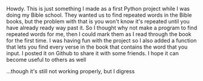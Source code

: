 Howdy. This is just something I made as a first Python project while I was doing my Bible school.
They wanted us to find repeated words in the Bible books, but the problem with that is you won't know it's repeated until you have already ready way past it.
So I thought why not make a program to find repeated words for me, then I could mark them as I read through the book for the first time.
I was having fun with the project so I also added a function that lets you find every verse in the book that contains the word that you input.
I posted it on Github to share it with some friends. I hope it can become useful to others as well

...though it's still not working properly, but I digress
